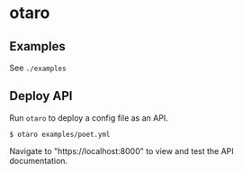 # otaro

## Examples

See `./examples`

## Deploy API

Run `otaro` to deploy a config file as an API.

```
$ otaro examples/poet.yml
```

Navigate to "https://localhost:8000" to view and test the API documentation.

